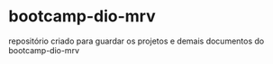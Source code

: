 # bootcamp-dio-mrv
repositório criado para guardar os projetos e demais documentos do bootcamp-dio-mrv
